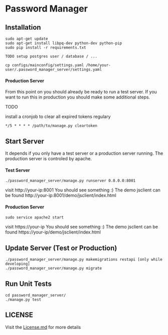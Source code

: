 # Password Manager

## Installation
    sudo apt-get update
    sudo apt-get install libpq-dev python-dev python-pip
    sudo pip install -r requirements.txt
 
    TODO setup postgres user / database / ...
    
    cp configs/mainconfig/settings.yaml /home/your-user/.password_manager_server/settings.yaml

#### Production Server

From this point on you should already be ready to run a test server. If you want to run this in production you should
make some additional steps.

TODO

install a cronjob to clear all expired tokens regulary

    */5 * * * * /path/to/manage.py cleartoken


## Start Server

It depends if you only have a test server or a production server running. The production server is controled by apache.

#### Test Server
    ./password_manager_server/manage.py runserver 0.0.0.0:8001

visit http://your-ip:8001 You should see something :)
The demo jsclient can be found http://your-ip:8001/demo/jsclient/index.html

#### Production Server

    sudo service apache2 start
    
visit https://your-ip You should see something :)
The demo jsclient can be found https://your-ip/demo/jsclient/index.html

## Update Server (Test or Production)

    ./password_manager_server/manage.py makemigrations restapi [only while developing]
    ./password_manager_server/manage.py migrate

## Run Unit Tests
    cd password_manager_server/
    ./manage.py test


## LICENSE

Visit the [License.md](/LICENSE.md) for more details

